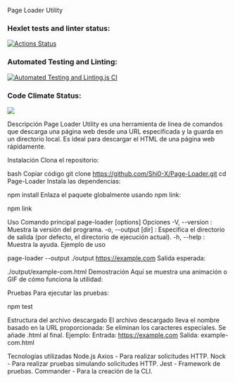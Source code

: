 Page Loader Utility

### Hexlet tests and linter status:
[![Actions Status](https://github.com/Shi0-X/fullstack-javascript-project-138/actions/workflows/hexlet-check.yml/badge.svg)](https://github.com/Shi0-X/fullstack-javascript-project-138/actions)

### Automated Testing and Linting:

[![Automated Testing and Linting.js CI](https://github.com/Shi0-X/Page-Loader/actions/workflows/page-loader-check.yml/badge.svg)](https://github.com/Shi0-X/Page-Loader/actions/workflows/page-loader-check.yml)

### Code Climate Status:
<a href="https://codeclimate.com/github/Shi0-X/Page-Loader/maintainability"><img src="https://api.codeclimate.com/v1/badges/87da6afca644b8a64572/maintainability" /></a>

Descripción
Page Loader Utility es una herramienta de línea de comandos que descarga una página web desde una URL especificada y la guarda en un directorio local. Es ideal para descargar el HTML de una página web rápidamente.

Instalación
Clona el repositorio:

bash
Copiar código
git clone https://github.com/Shi0-X/Page-Loader.git
cd Page-Loader
Instala las dependencias:

npm install
Enlaza el paquete globalmente usando npm link:

npm link

Uso
Comando principal
page-loader [options] <url>
Opciones
-V, --version : Muestra la versión del programa.
-o, --output [dir] : Especifica el directorio de salida (por defecto, el directorio de ejecución actual).
-h, --help : Muestra la ayuda.
Ejemplo de uso

page-loader --output ./output https://example.com
Salida esperada:

./output/example-com.html
Demostración
Aquí se muestra una animación o GIF de cómo funciona la utilidad:


Pruebas
Para ejecutar las pruebas:

npm test

Estructura del archivo descargado
El archivo descargado lleva el nombre basado en la URL proporcionada:
Se eliminan los caracteres especiales.
Se añade .html al final.
Ejemplo:
Entrada: https://example.com
Salida: example-com.html

Tecnologías utilizadas
Node.js
Axios - Para realizar solicitudes HTTP.
Nock - Para realizar pruebas simulando solicitudes HTTP.
Jest - Framework de pruebas.
Commander - Para la creación de la CLI.